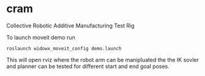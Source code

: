 # cram
Collective Robotic Additive Manufacturing Test Rig

To launch moveit demo run

``` 
roslaunch widowx_moveit_config demo.launch
```
This will open rviz where the robot arm can be manipluated the the IK sovler and planner can be tested for different start and end goal poses. 
